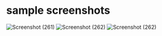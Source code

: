 # sample screenshots 

![Screenshot (261)](https://user-images.githubusercontent.com/101462022/229762754-4bd39b84-b312-47d1-9e6d-f3770eab364d.png)
![Screenshot (262)](https://user-images.githubusercontent.com/101462022/229762764-0a09e097-781c-4de7-b365-3e7c3167d1b8.png)
![Screenshot (262)](https://user-images.githubusercontent.com/101462022/229762780-ff2e2111-d1a8-43a4-aac3-5b4162d9e947.png)
